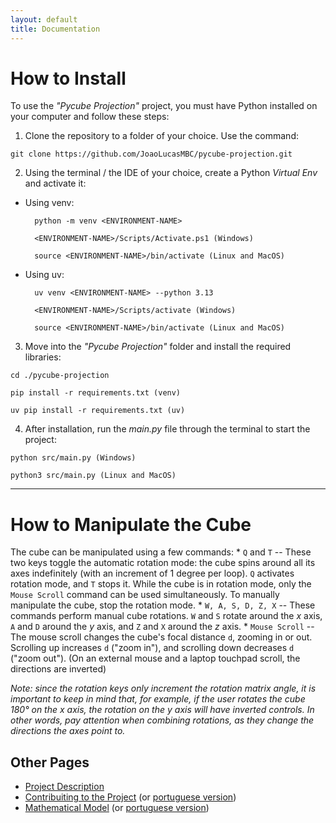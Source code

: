 ```yaml
---
layout: default
title: Documentation
---
```


# How to Install

To use the *"Pycube Projection"* project, you must have Python installed
on your computer and follow these steps:

1.  Clone the repository to a folder of your choice. Use the command:

`git clone https://github.com/JoaoLucasMBC/pycube-projection.git`

2.  Using the terminal / the IDE of your choice, create a Python
    *Virtual Env* and activate it:

- Using venv:

        python -m venv <ENVIRONMENT-NAME>

        <ENVIRONMENT-NAME>/Scripts/Activate.ps1 (Windows)

        source <ENVIRONMENT-NAME>/bin/activate (Linux and MacOS)

- Using uv:

        uv venv <ENVIRONMENT-NAME> --python 3.13

        <ENVIRONMENT-NAME>/Scripts/activate (Windows)

        source <ENVIRONMENT-NAME>/bin/activate (Linux and MacOS)

3.  Move into the *"Pycube Projection"* folder and install the required
    libraries:

`cd ./pycube-projection`

`pip install -r requirements.txt (venv)`

`uv pip install -r requirements.txt (uv)`

4.  After installation, run the *main.py* file through the terminal to
    start the project:

`python src/main.py (Windows)`

`python3 src/main.py (Linux and MacOS)`

------------------------------------------------------------------------

# How to Manipulate the Cube

The cube can be manipulated using a few commands: \* `Q` and `T` --
These two keys toggle the automatic rotation mode: the cube spins around
all its axes indefinitely (with an increment of 1 degree per loop). `Q`
activates rotation mode, and `T` stops it. While the cube is in rotation
mode, only the `Mouse Scroll` command can be used simultaneously. To
manually manipulate the cube, stop the rotation mode. \*
`W, A, S, D, Z, X` -- These commands perform manual cube rotations. `W`
and `S` rotate around the $x$ axis, `A` and `D` around the $y$ axis, and
`Z` and `X` around the $z$ axis. \* `Mouse Scroll` -- The mouse scroll
changes the cube's focal distance `d`, zooming in or out. Scrolling up
increases `d` ("zoom in"), and scrolling down decreases `d` ("zoom
out"). (On an external mouse and a laptop touchpad scroll, the
directions are inverted)

*Note: since the rotation keys only increment the rotation matrix angle,
it is important to keep in mind that, for example, if the user rotates
the cube 180° on the x axis, the rotation on the y axis will have
inverted controls. In other words, pay attention when combining
rotations, as they change the directions the axes point to.*

## Other Pages

- [Project Description](README.md)
- [Contribuiting to the Project](docs/CONTRIBUTING_.md) (or [portuguese version](docs/CONTRIBUTING-PTBR.md))
- [Mathematical Model](docs/MATHEMATICAL-MODEL.md) (or [portuguese version](docs/MATHEMATICAL-MODEL-PTBR.md))